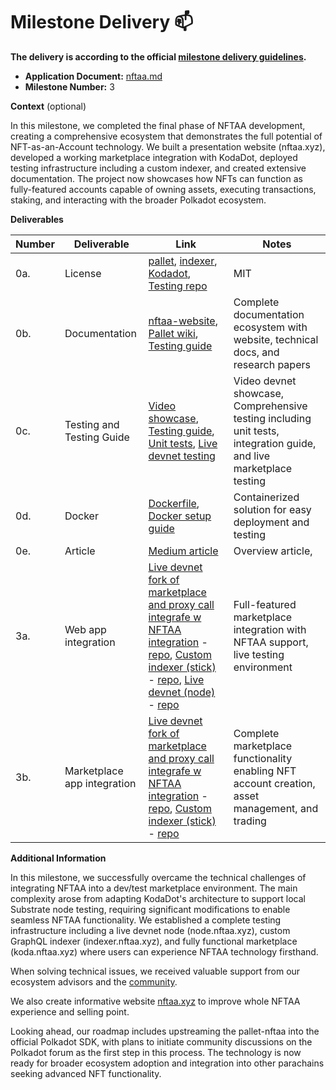 # Milestone Delivery :mailbox:

**The delivery is according to the official [milestone delivery guidelines](https://github.com/w3f/Grants-Program/blob/master/docs/Support%20Docs/milestone-deliverables-guidelines.md).**

* **Application Document:** [nftaa.md](https://github.com/w3f/Grants-Program/blob/master/applications/nftaa.md)
* **Milestone Number:** 3

**Context** (optional)

In this milestone, we completed the final phase of NFTAA development, creating a comprehensive ecosystem that demonstrates the full potential of NFT-as-an-Account technology. 
We built a presentation website (nftaa.xyz), developed a working marketplace integration with KodaDot, deployed testing infrastructure including a custom indexer, and created extensive documentation. 
The project now showcases how NFTs can function as fully-featured accounts capable of owning assets, executing transactions, staking, and interacting with the broader Polkadot ecosystem. 

**Deliverables**

| Number | Deliverable                 | Link                                                                                                                                                                                                                                                                                                                                                                 | Notes                                                                                                              |
|--------|-----------------------------|----------------------------------------------------------------------------------------------------------------------------------------------------------------------------------------------------------------------------------------------------------------------------------------------------------------------------------------------------------------------|--------------------------------------------------------------------------------------------------------------------|
| 0a.    | License                     | [pallet](https://github.com/decenzio/pallet-nftaa/blob/main/LICENSE), [indexer](https://github.com/decenzio/stick/blob/main/LICENSE), [Kodadot](https://github.com/decenzio/nft-gallery/blob/main/LICENSE), [Testing repo](https://github.com/decenzio/polkadot-nftaa-proposal/blob/main/LICENSE)                                                                    | MIT                                                                                                                | 
| 0b.    | Documentation               | [nftaa-website](https://nftaa.xyz/), [Pallet wiki](https://deepwiki.com/decenzio/pallet-nftaa), [Testing guide](https://github.com/decenzio/polkadot-nftaa-proposal/blob/main/README.md#how-to-run)                                                                                                                                                                  | Complete documentation ecosystem with website, technical docs, and research papers                                 | 
| 0c.    | Testing and Testing Guide   | [Video showcase](https://drive.proton.me/urls/Y9TA9JGMYW#9hulGiaT2SYL),   [Testing guide](https://github.com/decenzio/polkadot-nftaa-proposal/blob/main/README.md#testing), [Unit tests](https://github.com/decenzio/pallet-nftaa/blob/main/src/tests.rs), [Live devnet testing](https://koda.nftaa.xyz/)                                                            | Video devnet showcase, Comprehensive testing including unit tests, integration guide, and live marketplace testing | 
| 0d.    | Docker                      | [Dockerfile](https://github.com/decenzio/polkadot-nftaa-proposal/blob/main/Dockerfile), [Docker setup guide](https://github.com/decenzio/polkadot-nftaa-proposal/blob/main/README.md#docker)                                                                                                                                                                         | Containerized solution for easy deployment and testing                                                             | 
| 0e.    | Article                     | [Medium article](https://decenzio.medium.com/nft-as-an-account-on-polkadot-nftaa-bf03f4693d0d)                                                                                                                                                                                                                                                                       | Overview article,                                                                                                  |
| 3a.    | Web app integration         | [Live devnet fork of marketplace and proxy call integrafe w NFTAA integration](https://koda.nftaa.xyz/) - [repo](https://github.com/decenzio/nft-gallery), [Custom indexer (stick)](https://indexer.nftaa.xyz/graphql) - [repo](https://github.com/decenzio/stick), [Live devnet (node)](https://node.nftaa.xyz/) - [repo](https://github.com/decenzio/polkadot-sdk) | Full-featured marketplace integration with NFTAA support, live testing environment                                 |
| 3b.    | Marketplace app integration | [Live devnet fork of marketplace and proxy call integrafe w NFTAA integration](https://koda.nftaa.xyz/) - [repo](https://github.com/decenzio/nft-gallery), [Custom indexer (stick)](https://indexer.nftaa.xyz/graphql) - [repo](https://github.com/decenzio/stick)                                                                                                   | Complete marketplace functionality enabling NFT account creation, asset management, and trading                    |

**Additional Information**

In this milestone, we successfully overcame the technical challenges of integrating NFTAA into a dev/test marketplace environment. The main complexity arose from adapting KodaDot's architecture to support local Substrate node testing, requiring significant modifications to enable seamless NFTAA functionality. 
We established a complete testing infrastructure including a live devnet node (node.nftaa.xyz), custom GraphQL indexer (indexer.nftaa.xyz), and fully functional marketplace (koda.nftaa.xyz) where users can experience NFTAA technology firsthand.

When solving technical issues, we received valuable support from our ecosystem advisors and the [community](https://github.com/kodadot/nft-gallery/issues/11599).

We also create informative website [nftaa.xyz](https://nftaa.xyz/) to improve whole NFTAA experience and selling point.

Looking ahead, our roadmap includes upstreaming the pallet-nftaa into the official Polkadot SDK, with plans to initiate community discussions on the Polkadot forum as the first step in this process. The technology is now ready for broader ecosystem adoption and integration into other parachains seeking advanced NFT functionality.